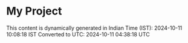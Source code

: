 # My Project

This content is dynamically generated in Indian Time (IST): 2024-10-11 10:08:18 IST
Converted to UTC: 2024-10-11 04:38:18 UTC
